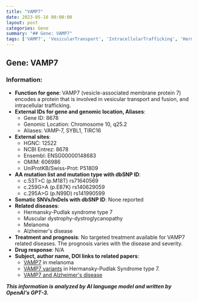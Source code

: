 ```yaml
---
title: "VAMP7"
date: 2023-05-16 00:00:00
layout: post
categories: Gene
summary: "## Gene: VAMP7"
tags: ['VAMP7', 'VesicularTransport', 'IntracellularTrafficking', 'HermanskyPudlakSyndrome', 'MuscularDystrophy', 'Melanoma', 'AlzheimersDisease', 'Prognosis']
---
```


## Gene: VAMP7

### Information:
- **Function for gene**: VAMP7 (vesicle-associated membrane protein 7) encodes a protein that is involved in vesicular transport and fusion, and intracellular trafficking.
- **External IDs for gene and genomic location, Aliases**: 
    - Gene ID: 8678
    - Genomic Location: Chromosome 10, q25.2
    - Aliases: VAMP-7, SYBL1, TIRC16
- **External sites**: 
    - HGNC: 12522
    - NCBI Entrez: 8678
    - Ensembl: ENSG00000148683
    - OMIM: 606986
    - UniProtKB/Swiss-Prot: P51809
- **AA mutation list and mutation type with dbSNP ID**: 
    - c.53T>C (p.M18T) rs71640569
    - c.259G>A (p.E87K) rs140629059
    - c.295A>G (p.N99D) rs141990599
- **Somatic SNVs/InDels with dbSNP ID**: None reported
- **Related diseases**: 
    - Hermansky-Pudlak syndrome type 7
    - Muscular dystrophy-dystroglycanopathy
    - Melanoma
    - Alzheimer's disease
- **Treatment and prognosis**: No targeted treatment available for VAMP7 related diseases. The prognosis varies with the disease and severity.
- **Drug response**: N/A
- **Subject, author name, DOI links to related papers**:
    - [VAMP7](https://pubmed.ncbi.nlm.nih.gov/28757207/) in melanoma
    - [VAMP7 variants](https://pubmed.ncbi.nlm.nih.gov/20142475/) in Hermansky-Pudlak Syndrome type 7.
    - [VAMP7 and Alzheimer's disease](https://pubmed.ncbi.nlm.nih.gov/25040164/)

**_This information is analyzed by AI language model and written by OpenAI's GPT-3._**